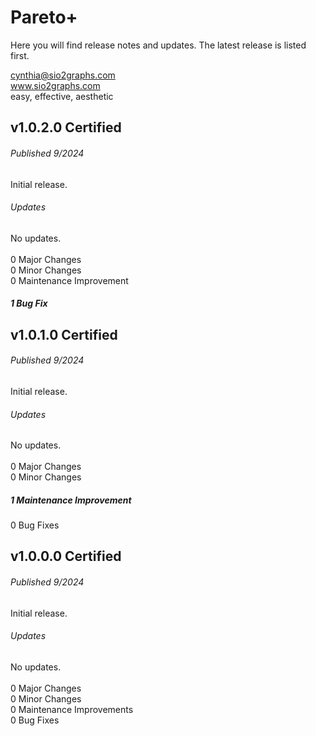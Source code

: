 # Pareto+
Here you will find release notes and updates.  The latest release is listed first.  

cynthia@sio2graphs.com  
www.sio2graphs.com  
easy, effective, aesthetic

## v1.0.2.0 Certified
###### Published 9/2024  
Initial release.  
###### Updates
No updates.<br /><br />
0 Major Changes<br />
0 Minor Changes<br />
0 Maintenance Improvement<br />
##### 1 Bug Fix

## v1.0.1.0 Certified
###### Published 9/2024  
Initial release.  
###### Updates
No updates.<br /><br />
0 Major Changes<br />
0 Minor Changes<br />
##### 1 Maintenance Improvement<br />
0 Bug Fixes

## v1.0.0.0 Certified
###### Published 9/2024  
Initial release.  
###### Updates
No updates.<br /><br />
0 Major Changes<br />
0 Minor Changes<br />
0 Maintenance Improvements<br />
0 Bug Fixes
